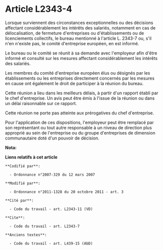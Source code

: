 # Article L2343-4

Lorsque surviennent des circonstances exceptionnelles ou des décisions affectant considérablement les intérêts des salariés,
notamment en cas de délocalisation, de fermeture d'entreprises ou d'établissements ou de licenciements collectifs, le bureau
mentionné à l'article L. 2343-7 ou, s'il n'en n'existe pas, le comité d'entreprise européen, en est informé. 

Le bureau ou le comité se réunit à sa demande avec l'employeur afin d'être informé et consulté sur les mesures affectant
considérablement les intérêts des salariés. 

Les membres du comité d'entreprise européen élus ou désignés par les établissements ou les entreprises directement concernés
par les mesures en cause ont également le droit de participer à la réunion du bureau. 

Cette réunion a lieu dans les meilleurs délais, à partir d'un rapport établi par le chef d'entreprise. Un avis peut être émis
à l'issue de la réunion ou dans un délai raisonnable sur ce rapport. 

Cette réunion ne porte pas atteinte aux prérogatives du chef d'entreprise. 

Pour l'application de ces dispositions, l'employeur peut être remplacé par son représentant ou tout autre responsable à un
niveau de direction plus approprié au sein de l'entreprise ou du groupe d'entreprises de dimension communautaire doté d'un
pouvoir de décision.

**Nota:**



**Liens relatifs à cet article**

	**Codifié par**:

	  - Ordonnance n°2007-329 du 12 mars 2007

	**Modifié par**:

	  - Ordonnance n°2011-1328 du 20 octobre 2011 - art. 3

	**Cité par**:

	  - Code du travail - art. L2343-11 (VD)

	**Cite**:

	  - Code du travail - art. L2343-7

	**Anciens textes**:

	  - Code du travail - art. L439-15 (AbD)
